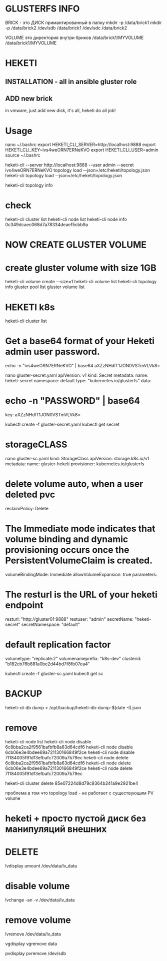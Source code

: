 # GLUSTERFS INFO
BRICK - это ДИСК примантированный в папку
mkdir -p /data/brick1
mkdir -p /data/brick2
/dev/sdb /data/brick1
/dev/sdc /data/brick2

VOLUME 
это директория внутри бриков
/data/brick1/MYVOLUME
/data/brick1/MYVOLUME

# HEKETI
## INSTALLATION - all in ansible gluster role

## ADD new brick
in vmware, just add new disk, it's all, heketi do all job!


# Usage
nano ~/.bashrc
export HEKETI_CLI_SERVER=http://localhost:9888
export HEKETI_CLI_KEY=ivs4weORN7ERNeKVO
export HEKETI_CLI_USER=admin
source ~/.bashrc

heketi-cli --server http://localhost:9888 --user admin --secret ivs4weORN7ERNeKVO topology  load --json=/etc/heketi/topology.json
heketi-cli topology load --json=/etc/heketi/topology.json

heketi-cli topology info

# check
heketi-cli cluster list
heketi-cli node list
heketi-cli node info 0c349dcaec068d7a78334deaef5cbb9a

# NOW CREATE GLUSTER VOLUME
# create gluster volume with size 1GB
heketi-cli volume create --size=1
heketi-cli volume list
heketi-cli topology info
gluster pool list
gluster volume list


# HEKETI k8s
heketi-cli cluster list
# Get a base64 format of your Heketi admin user password.
echo -n "ivs4weORN7ERNeKVO" | base64
aXZzNHdlT1JON0VSTmVLVk8=

nano gluster-secret.yaml
apiVersion: v1
kind: Secret
metadata:
  name: heketi-secret
  namespace: default
type: "kubernetes.io/glusterfs"
data:
  # echo -n "PASSWORD" | base64
  key: aXZzNHdlT1JON0VSTmVLVk8=

kubectl create -f gluster-secret.yaml
kubectl get secret


# storageCLASS
nano gluster-sc.yaml
 kind: StorageClass
 apiVersion: storage.k8s.io/v1
 metadata:
   name: gluster-heketi
 provisioner: kubernetes.io/glusterfs
 # delete volume auto, when a user deleted pvc
 reclaimPolicy: Delete
 # The Immediate mode indicates that volume binding and dynamic provisioning occurs once the PersistentVolumeClaim is created.
 volumeBindingMode: Immediate
 allowVolumeExpansion: true
 parameters:
   # The resturl is the URL of your heketi endpoint
   resturl: "http://gluster01:9888" 
   restuser: "admin" 
   secretName: "heketi-secret"
   secretNamespace: "default"
   # default replication factor
   volumetype: "replicate:2"
   volumenameprefix: "k8s-dev"
   clusterid: "b182cb76b881a0be2d44bd7f8fb07ea4"

kubectl create -f gluster-sc.yaml
kubectl get sc






# BACKUP
heketi-cli db dump > /opt/backup/heketi-db-dump-$(date -I).json





























# remove

heketi-cli node list
heketi-cli node disable 6c8bba2ca2f9561bafbfb8a63d64cdf6
heketi-cli node disable 6cb06e3e4bdee69a721130166849f2ce
heketi-cli node disable 7f184005f91df3efbafc72009a7b79ec
heketi-cli node delete 6c8bba2ca2f9561bafbfb8a63d64cdf6
heketi-cli node delete 6cb06e3e4bdee69a721130166849f2ce
heketi-cli node delete 7f184005f91df3efbafc72009a7b79ec

heketi-cli cluster delete 85e07224d8d79c9364b241a9e2921be4


проблема в том что topology load - не работает с существующим PV volume


# heketi + просто пустой диск без манипуляций внешних



# DELETE
lvdisplay 
umount /dev/data/lv_data
# disable volume
lvchange -an -v /dev/data/lv_data
# remove volume
lvremove /dev/data/lv_data

vgdisplay
vgremove data

pvdisplay
pvremove /dev/sdb









